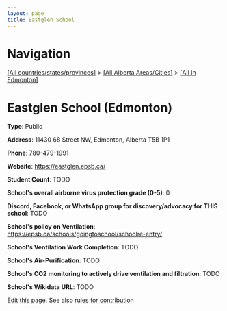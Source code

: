 ```yaml
---
layout: page
title: Eastglen School
---
```

# Navigation

[[All countries/states/provinces]](../../..) > [[All Alberta Areas/Cities]](../..) > [[All In Edmonton]](..)

# Eastglen School (Edmonton)

**Type**: Public

**Address**: 11430 68 Street NW, Edmonton, Alberta T5B 1P1

**Phone**: 780-479-1991

**Website**: <https://eastglen.epsb.ca/>

**Student Count**: TODO

**School's overall airborne virus protection grade (0-5)**: 0

**Discord, Facebook, or WhatsApp group for discovery/advocacy for THIS school**: TODO

**School's policy on Ventilation**: <https://epsb.ca/schools/goingtoschool/schoolre-entry/>

**School's Ventilation Work Completion**: TODO

**School's Air-Purification**: TODO

**School's CO2 monitoring to actively drive ventilation and filtration**: TODO

**School's Wikidata URL**: TODO


[Edit this page](https://github.com/ventilate-schools/AB/edit/main/./Edmonton/Eastglen_School.md). See also [rules for contribution](../../../contribution-rules/)